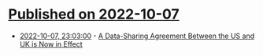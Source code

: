 # [Published on 2022-10-07](index.md)

* [2022-10-07, 23:03:00](https://soylentnews.org/article.pl?sid=22/10/07/0058245&from=rss) - [A Data-Sharing Agreement Between the US and UK is Now in Effect](https://soylentnews.org/article.pl?sid=22/10/07/0058245&from=rss)
